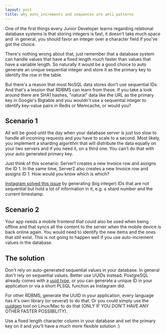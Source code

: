 ```yaml
---
layout: post
title: why auto_increments and sequences are anti patterns
---
```

<p>One of the first things every Junior Developer learns regarding relational database systems is that storing integers is fast, it doesn't take much space and  in general, you should favor an integer over a character field if you've got the choice.<a id="more"></a><a id="more-328"></a></p>
<p>There's nothing wrong about that, just remember that a database system can handle values that have a fixed length much faster than values that have a variable length. So naturally it would be a good choice to auto generate an unique sequential integer and store it as the primary key to identify the row in the table.</p>
<p>But there's a reason that most NoSQL data stores don't use sequential IDs. And that's a lession that RDBMS can learn from these. If you take a look around there are SHA1 hashes, "natural" data like the URL as the primary key in Google's Bigtable and you wouldn't use a sequential integer to identify key-value pairs in Redis or Memcache, or would you?</p>
<h2>Scenario 1</h2>
<p>All will be good until the day when your database server is just too slow to handle all incoming requests and you have to scale to a second. Most likely, you implement a sharding algorithm that will distribute the data equally on your two servers and if you need it, on a third one. You can't do that with your auto generated primary key.</p>
<p>Just think of this scenario: Server1 creates a new Invoice row and assigns the ID 1. In the same time, Server2 also creates a new Invoice row and assigns ID 1. How would you know which is which?</p>
<p><a href="http://instagram-engineering.tumblr.com/post/10853187575/sharding-ids-at-instagram" target="_blank">Instagram solved this issue</a> by generating (big integer) IDs that are not sequential but hold a lot of information in it, e.g. a shard number and the current timestamp.</p>
<h2>Scenario 2</h2>
<p>Your app needs a mobile frontend that could also be used when being offline and that syncs all the content to the server when the mobile device is back online again. You would need to identify the new items and the ones that still exist. This is not going to happen well if you use auto-increment values in the database.</p>
<h2>The solution</h2>
<p>Don't rely on auto-generated sequential values in your database. In general don't rely on sequential values. Better use UUIDs instead. PostgreSQL already comes with a <a href="http://www.postgresql.org/docs/9.1/static/datatype-uuid.html" target="_blank">uuid type</a>, or you can generate a unique ID in your application or via a short PLSQL function as Instagram did.</p>
<p>For other RDBMS, generate the UUID in your application, every language has it's own library (or several) to do that. Or you could simply use the <a title="man 1 uuidgen" href="http://manpages.sgvulcan.com/uuidgen.1.php" target="_blank">uuidgen</a> tool on Linux/Mac to do that (ONLY IF YOU DON'T HAVE ANY OTHER FASTER POSSIBILITY).</p>
<p>Use a fixed length character column in your database and set the primary key on it and you'll have a much more flexible solution :)</p>
